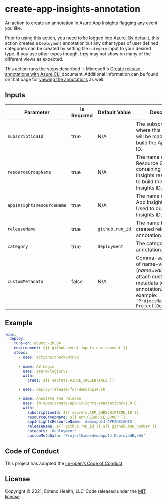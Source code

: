 # create-app-insights-annotation

An action to create an annotation in Azure App Insights flagging any event you like.

Prior to using this action, you need to be logged into Azure.  By default, this action creates a `Deployment` annotation but any other types of user defined categories can be created by setting the `category` input to your desired type.  If you use other types though, they may not show on many of the different views as expected.

This action runs the steps described in Microsoft's [Create release annotations with Azure CLI] document.  Additional information can be found on that page for [viewing the annotations] as well.

## Inputs
| Parameter                 | Is Required | Default Value   | Description                                                                                                                                                           |
| ------------------------- | ----------- | --------------- | --------------------------------------------------------------------------------------------------------------------------------------------------------------------- |
| `subscriptionId`          | true        | N/A             | The subscription ID where this annotation will be made.  Used to build the App Insights ID.                                                                           |
| `resourceGroupName`       | true        | N/A             | The name of the Resource Group containing the App Insights resource.  Used to build the App Insights ID.                                                              |
| `appInsightsResourceName` | true        | N/A             | The name of the Azure App Insights resource.  Used to build the App Insights ID.                                                                                      |
| `releaseName`             | true        | `github.run_id` | The name to give the created release annotation.                                                                                                                      |
| `category`                | true        | `Deployment`    | The category of annotation.                                                                                                                                           |
| `customMetadata`          | false       | N/A             | Comma-separated list of name-value pairs (*name=value*) used to attach custom metadata to the annotation.  For example: <br/>`'ProjectName=My Project,DeployedBy=DA'` |


## Example

```yml
jobs:
  deploy:
    runs-on: ubuntu-20.04
    environment: ${{ github.event.inputs.environment }}
    steps:
      - uses: actions/checkout@v2
      
      - name: AZ Login
        uses: azure/login@v1
        with:
          creds: ${{ secrets.AZURE_CREDENTIALS }}

      - uses: deploy-release-for-demoapp14.sh

      - name: Annotate the release
        uses: im-open/create-app-insights-annotation@v1.0.0
        with:
          subscriptionId: ${{ secrets.ARM_SUBSCRIPTION_ID }}
          resourceGroupName: ${{ env.RESOURCE_GROUP }}
          appInsightsResourceName: 'demoapp14-APPINSIGHTS'
          releaseName: ${{ github.run_id }}.${{ github.run_number }}
          category: 'Deployment'
          customMetaData: 'ProjectName=demoapp14,DeployedBy=DA'
```


## Code of Conduct

This project has adopted the [im-open's Code of Conduct](https://github.com/im-open/.github/blob/master/CODE_OF_CONDUCT.md).

## License

Copyright &copy; 2021, Extend Health, LLC. Code released under the [MIT license](LICENSE).

[Create release annotations with Azure CLI]: https://docs.microsoft.com/en-us/azure/azure-monitor/app/annotations#create-release-annotations-with-azure-cli
[viewing the annotations]: https://docs.microsoft.com/en-us/azure/azure-monitor/app/annotations#view-annotations